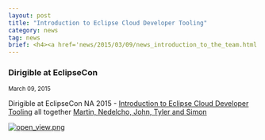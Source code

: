 ```yaml
---
layout: post
title: "Introduction to Eclipse Cloud Developer Tooling"
category: news
tag: news
brief: <h4><a href='news/2015/03/09/news_introduction_to_the_team.html'>Dirigible at EclipseCon</a></h4> <sub class="post-info">March 09, 2015</sub></br> Introduction to Eclipse Cloud Developer Tooling at EclipseCon NA 2015...<br>
---
```


### Dirigible at EclipseCon

<sub class="post-info">March 09, 2015</sub>

Dirigible at EclipseCon NA 2015 - 
[Introduction to Eclipse Cloud Developer Tooling](https://www.eclipsecon.org/na2015/session/introduction-eclipse-cloud-developer-tooling)
all together [Martin, Nedelcho, John, Tyler and Simon](https://twitter.com/delchevn/status/575081119407738881)


<a href="https://pbs.twimg.com/media/B_sZOyPVAAAt3KO.jpg"><img alt="open_view.png" class="jive-image" src="https://pbs.twimg.com/media/B_sZOyPVAAAt3KO.jpg"></a><br>
